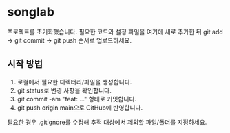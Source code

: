 # songlab

프로젝트를 초기화했습니다. 필요한 코드와 설정 파일을 여기에 새로 추가한 뒤 git add → git commit → git push 순서로 업로드하세요.

## 시작 방법
1. 로컬에서 필요한 디렉터리/파일을 생성합니다.
2. git status로 변경 사항을 확인합니다.
3. git commit -am "feat: ..." 형태로 커밋합니다.
4. git push origin main으로 GitHub에 반영합니다.

필요한 경우 .gitignore를 수정해 추적 대상에서 제외할 파일/폴더를 지정하세요.
